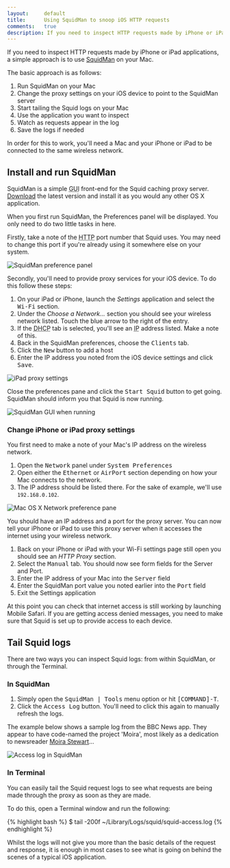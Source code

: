 ```yaml
---
layout:     default
title:      Using SquidMan to snoop iOS HTTP requests
comments:   true
description: If you need to inspect HTTP requests made by iPhone or iPad applications, a simple approach is to use SquidMan on your Mac to log the requests made by these devices.
---
```


If you need to inspect HTTP requests made by iPhone or iPad applications, a simple approach is to use [SquidMan](http://squidman.net/squidman/) on your Mac.

The basic approach is as follows:

1. Run SquidMan on your Mac
1. Change the proxy settings on your iOS device to point to the SquidMan server
1. Start tailing the Squid logs on your Mac
1. Use the application you want to inspect
1. Watch as requests appear in the log
1. Save the logs if needed

In order for this to work, you'll need a Mac and your iPhone or iPad to be connected to the same wireless network.

## Install and run SquidMan

SquidMan is a simple <abbr title="Graphical User Interface">GUI</abbr> front-end for the Squid caching proxy server. [Download](http://squidman.net/squidman/) the latest version and install it as you would any other OS X application.

When you first run SquidMan, the Preferences panel will be displayed. You only need to do two little tasks in here.

Firstly, take a note of the <abbr title="HyperText Transfer Protocol">HTTP</abbr> port number that Squid uses. You may need to change this port if you're already using it somewhere else on your system.

![SquidMan preference panel](http://images.tinnedfruit.com/blog/20110310/squidman-preferences.jpg)

Secondly, you'll need to provide proxy services for your iOS device. To do this follow these steps:

1. On your iPad or iPhone, launch the *Settings* application and select the <kbd>Wi-Fi</kbd> section.
1. Under the *Choose a Network...* section you should see your wireless network listed. Touch the blue arrow to the right of the entry.
1. If the <abbr title="Dynamic Host Configuration Protocol">DHCP</abbr> tab is selected, you'll see an <abbr title="Internet Protocol">IP</abbr> address listed. Make a note of this.
1. Back in the SquidMan preferences, choose the <kbd>Clients</kbd> tab.
1. Click the <kbd>New</kbd> button to add a host
1. Enter the IP address you noted from the iOS device settings and click <kbd>Save</kbd>. 

![iPad proxy settings](http://images.tinnedfruit.com/blog/20110310/ipad-proxy-settings2.jpg)

Close the preferences pane and click the <kbd>Start Squid</kbd> button to get going. SquidMan should inform you that Squid is now running.

![SquidMan GUI when running](http://images.tinnedfruit.com/blog/20110310/squidman.jpg)

### Change iPhone or iPad proxy settings

You first need to make a note of your Mac's IP address on the wireless network. 

1. Open the <kbd>Network</kbd> panel under <kbd>System Preferences</kbd>
1. Open either the <kbd>Ethernet</kbd> or <kbd>AirPort</kbd> section depending on how your Mac connects to the network. 
1. The IP address should be listed there. For the sake of example, we'll use <code>192.168.0.102</code>. 

![Mac OS X Network preference pane](http://images.tinnedfruit.com/blog/20110310/network-preferences.jpg)

You should have an IP address and a port for the proxy server. You can now tell your iPhone or iPad to use this proxy server when it accesses the internet using your wireless network. 

1. Back on your iPhone or iPad with your Wi-Fi settings page still open you should see an *HTTP Proxy* section. 
1. Select the <kbd>Manual</kbd> tab. You should now see form fields for the Server and Port.
1. Enter the IP address of your Mac into the <kbd>Server</kbd> field
1. Enter the SquidMan port value you noted earlier into the <kbd>Port</kbd> field
1. Exit the Settings application

At this point you can check that internet access is still working by launching Mobile Safari. If you are getting access denied messages, you need to make sure that Squid is set up to provide access to each device.

## Tail Squid logs

There are two ways you can inspect Squid logs: from within SquidMan, or through the Terminal.

### In SquidMan

1. Simply open the <kbd>SquidMan | Tools</kbd> menu option or hit <kbd>[COMMAND]-T</kbd>. 
1. Click the <kbd>Access Log</kbd> button. You'll need to click this again to manually refresh the logs.

The example below shows a sample log from the BBC News app. They appear to have code-named the project 'Moira', most likely as a dedication to newsreader [Moira Stewart](http://en.wikipedia.org/wiki/Moira_Stuart)...

![Access log in SquidMan](http://images.tinnedfruit.com/blog/20110310/squid-logs.jpg)

### In Terminal

You can easily tail the Squid request logs to see what requests are being made through the proxy as soon as they are made.

To do this, open a Terminal window and run the following:

{% highlight bash %}
$ tail -200f ~/Library/Logs/squid/squid-access.log
{% endhighlight %}

Whilst the logs will not give you more than the basic details of the request and response, it is enough in most cases to see what is going on behind the scenes of a typical iOS application.
